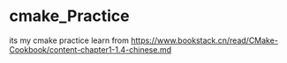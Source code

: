 # cmake_Practice
its my cmake practice learn  from https://www.bookstack.cn/read/CMake-Cookbook/content-chapter1-1.4-chinese.md
